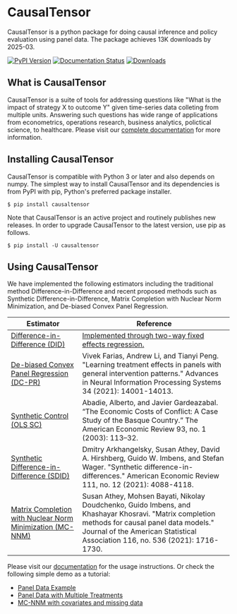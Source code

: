 # CausalTensor
 CausalTensor is a python package for doing causal inference and policy evaluation using panel data. The package achieves 13K downloads by 2025-03.  

[![PyPI Version](https://badge.fury.io/py/causaltensor.svg)](https://pypi.org/project/causaltensor/)
[![Documentation Status](https://readthedocs.org/projects/causaltensor/badge/?version=latest)](https://causaltensor.readthedocs.io/en/latest/?badge=latest)
[![Downloads](https://static.pepy.tech/badge/causaltensor)](https://pepy.tech/project/causaltensor)

## What is CausalTensor
CausalTensor is a suite of tools for addressing questions like "What is the impact of strategy X to outcome Y" given time-series data colleting from multiple units. Answering such questions has wide range of applications from econometrics, operations research, business analytics, polictical science, to healthcare. Please visit our [complete documentation](https://causaltensor.readthedocs.io/) for more information. 

## Installing CausalTensor
CausalTensor is compatible with Python 3 or later and also depends on numpy. The simplest way to install CausalTensor and its dependencies is from PyPI with pip, Python's preferred package installer.

    $ pip install causaltensor

Note that CausalTensor is an active project and routinely publishes new releases. In order to upgrade CausalTensor to the latest version, use pip as follows.

    $ pip install -U causaltensor
    
## Using CausalTensor
We have implemented the following estimators including the traditional method Difference-in-Difference and recent proposed methods such as Synthetic Difference-in-Difference, Matrix Completion with Nuclear Norm Minimization, and De-biased Convex Panel Regression.  

| Estimator      | Reference |
| ----------- | ----------- |
| [Difference-in-Difference (DID)](https://en.wikipedia.org/wiki/Difference_in_differences) | [Implemented through two-way fixed effects regression.](http://web.mit.edu/insong/www/pdf/FEmatch-twoway.pdf)       |
| [De-biased Convex Panel Regression (DC-PR)](https://arxiv.org/abs/2106.02780) | Vivek Farias, Andrew Li, and Tianyi Peng. "Learning treatment effects in panels with general intervention patterns." Advances in Neural Information Processing Systems 34 (2021): 14001-14013. |
| [Synthetic Control (OLS SC)](http://www.jstor.org/stable/3132164)   | Abadie, Alberto, and Javier Gardeazabal. “The Economic Costs of Conflict: A Case Study of the Basque Country.” The American Economic Review 93, no. 1 (2003): 113–32. |
| [Synthetic Difference-in-Difference (SDID)](https://arxiv.org/pdf/1812.09970.pdf)   | Dmitry Arkhangelsky, Susan Athey, David A. Hirshberg, Guido W. Imbens, and Stefan Wager. "Synthetic difference-in-differences." American Economic Review 111, no. 12 (2021): 4088-4118. |
| [Matrix Completion with Nuclear Norm Minimization (MC-NNM)](https://arxiv.org/abs/1710.10251)| Susan Athey, Mohsen Bayati, Nikolay Doudchenko, Guido Imbens, and Khashayar Khosravi. "Matrix completion methods for causal panel data models." Journal of the American Statistical Association 116, no. 536 (2021): 1716-1730. |

Please visit our [documentation](https://causaltensor.readthedocs.io/) for the usage instructions. Or check the following simple demo as a tutorial:

- [Panel Data Example](https://colab.research.google.com/github/TianyiPeng/causaltensor/blob/main/tutorials/Panel%20Data%20Example.ipynb)
- [Panel Data with Multiple Treatments](https://colab.research.google.com/github/TianyiPeng/causaltensor/blob/main/tutorials/Panel_Regression_with_Multiple_Interventions.ipynb)
- [MC-NNM with covariates and missing data](https://colab.research.google.com/github/TianyiPeng/causaltensor/blob/main/tests/MCNNM_test.ipynb)